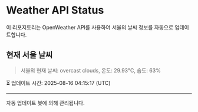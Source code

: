 
# Weather API Status

이 리포지토리는 OpenWeather API를 사용하여 서울의 날씨 정보를 자동으로 업데이트합니다.

## 현재 서울 날씨
> 서울의 현재 날씨: overcast clouds, 온도: 29.93°C, 습도: 63%

⏳ 업데이트 시간: 2025-08-16 04:15:17 (UTC)

---
자동 업데이트 봇에 의해 관리됩니다.
